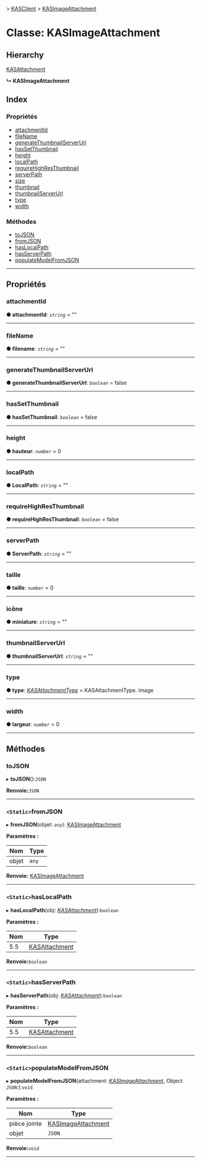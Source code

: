 [](../README.md) > [KASClient](../modules/kasclient.md) > [KASImageAttachment](../classes/kasclient.kasimageattachment.md)

# <a name="class-kasimageattachment"></a>Classe: KASImageAttachment

## <a name="hierarchy"></a>Hierarchy

 [KASAttachment](kasclient.kasattachment.md)

**↳ KASImageAttachment**

## <a name="index"></a>Index

### <a name="properties"></a>Propriétés

* [attachmentId](kasclient.kasimageattachment.md#attachmentid)
* [fileName](kasclient.kasimageattachment.md#filename)
* [generateThumbnailServerUrl](kasclient.kasimageattachment.md#generatethumbnailserverurl)
* [hasSetThumbnail](kasclient.kasimageattachment.md#hassetthumbnail)
* [height](kasclient.kasimageattachment.md#height)
* [localPath](kasclient.kasimageattachment.md#localpath)
* [requireHighResThumbnail](kasclient.kasimageattachment.md#requirehighresthumbnail)
* [serverPath](kasclient.kasimageattachment.md#serverpath)
* [size](kasclient.kasimageattachment.md#size)
* [thumbnail](kasclient.kasimageattachment.md#thumbnail)
* [thumbnailServerUrl](kasclient.kasimageattachment.md#thumbnailserverurl)
* [type](kasclient.kasimageattachment.md#type)
* [width](kasclient.kasimageattachment.md#width)
### <a name="methods"></a>Méthodes

* [toJSON](kasclient.kasimageattachment.md#tojson)
* [fromJSON](kasclient.kasimageattachment.md#fromjson)
* [hasLocalPath](kasclient.kasimageattachment.md#haslocalpath)
* [hasServerPath](kasclient.kasimageattachment.md#hasserverpath)
* [populateModelFromJSON](kasclient.kasimageattachment.md#populatemodelfromjson)

---

## <a name="properties"></a>Propriétés

<a id="attachmentid"></a>

###  <a name="attachmentid"></a>attachmentId

**● attachmentId**: *`string`* = ""

___

<a id="filename"></a>

###  <a name="filename"></a>fileName

**● filename**: *`string`* = ""

___

<a id="generatethumbnailserverurl"></a>

###  <a name="generatethumbnailserverurl"></a>generateThumbnailServerUrl

**● generateThumbnailServerUrl**: *`boolean`* = false

___

<a id="hassetthumbnail"></a>

###  <a name="hassetthumbnail"></a>hasSetThumbnail

**● hasSetThumbnail**: *`boolean`* = false

___

<a id="height"></a>

###  <a name="height"></a>height

**● hauteur**: *`number`* = 0

___

<a id="localpath"></a>

###  <a name="localpath"></a>localPath

**● LocalPath**: *`string`* = ""

___

<a id="requirehighresthumbnail"></a>

###  <a name="requirehighresthumbnail"></a>requireHighResThumbnail

**● requireHighResThumbnail**: *`boolean`* = false

___

<a id="serverpath"></a>

###  <a name="serverpath"></a>serverPath

**● ServerPath**: *`string`* = ""

___

<a id="size"></a>

###  <a name="size"></a>taille

**● taille**: *`number`* = 0

___

<a id="thumbnail"></a>

###  <a name="thumbnail"></a>icône

**● miniature**: *`string`* = ""

___

<a id="thumbnailserverurl"></a>

###  <a name="thumbnailserverurl"></a>thumbnailServerUrl

**● thumbnailServerUrl**: *`string`* = ""

___

<a id="type"></a>

###  <a name="type"></a>type

**● type**: *[KASAttachmentType](../enums/kasclient.kasattachmenttype.md)* = KASAttachmentType. image

___

<a id="width"></a>

###  <a name="width"></a>width

**● largeur**: *`number`* = 0

___

## <a name="methods"></a>Méthodes

<a id="tojson"></a>

###  <a name="tojson"></a>toJSON

▸ **toJSON**():`JSON`

**Renvoie:**`JSON`

___

<a id="fromjson"></a>

### <a name="static-fromjson"></a>`<Static>`fromJSON

▸ **fromJSON**(objet: *`any`*): [KASImageAttachment](kasclient.kasimageattachment.md)

**Paramètres :**

| Nom | Type |
| ------ | ------ |
| objet | `any` |

**Renvoie:** [KASImageAttachment](kasclient.kasimageattachment.md)

___

<a id="haslocalpath"></a>

### <a name="static-haslocalpath"></a>`<Static>`hasLocalPath

▸ **hasLocalPath**(obj: *[KASAttachment](kasclient.kasattachment.md)*):`boolean`

**Paramètres :**

| Nom | Type |
| ------ | ------ |
| 5.5 | [KASAttachment](kasclient.kasattachment.md) |

**Renvoie:**`boolean`

___

<a id="hasserverpath"></a>

### <a name="static-hasserverpath"></a>`<Static>`hasServerPath

▸ **hasServerPath**(obj: *[KASAttachment](kasclient.kasattachment.md)*):`boolean`

**Paramètres :**

| Nom | Type |
| ------ | ------ |
| 5.5 | [KASAttachment](kasclient.kasattachment.md) |

**Renvoie:**`boolean`

___

<a id="populatemodelfromjson"></a>

### <a name="static-populatemodelfromjson"></a>`<Static>`populateModelFromJSON

▸ **populateModelFromJSON**(attachment: *[KASImageAttachment](kasclient.kasimageattachment.md)*, Object *`JSON`*:):`void`

**Paramètres :**

| Nom | Type |
| ------ | ------ |
| pièce jointe | [KASImageAttachment](kasclient.kasimageattachment.md) |
| objet | `JSON` |

**Renvoie:**`void`

___

